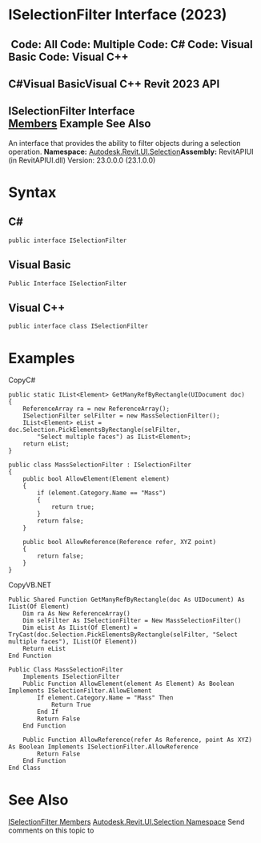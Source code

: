 # ISelectionFilter Interface (2023)

﻿
 Code: All Code: Multiple Code: C# Code: Visual Basic Code: Visual C++   
---  
C#Visual BasicVisual C++
Revit 2023 API  
---  
ISelectionFilter Interface  
[Members](611bf241-1ae1-ca12-2d46-5b3b17122612.md "ISelectionFilter Members") Example See Also  
---  
An interface that provides the ability to filter objects during a selection operation.
**Namespace:** [Autodesk.Revit.UI.Selection](11785869-cc9e-03fc-97db-767a59af10a1.md "Autodesk.Revit.UI.Selection Namespace")**Assembly:** RevitAPIUI (in RevitAPIUI.dll) Version: 23.0.0.0 (23.1.0.0)
# Syntax
C#  
---  
```text
public interface ISelectionFilter
```
  
Visual Basic  
---  
```text
Public Interface ISelectionFilter
```
  
Visual C++  
---  
```text
public interface class ISelectionFilter
```
  
# Examples
CopyC#
```text
public static IList<Element> GetManyRefByRectangle(UIDocument doc)
{
    ReferenceArray ra = new ReferenceArray();
    ISelectionFilter selFilter = new MassSelectionFilter();
    IList<Element> eList = doc.Selection.PickElementsByRectangle(selFilter, 
        "Select multiple faces") as IList<Element>;
    return eList;
}

public class MassSelectionFilter : ISelectionFilter
{
    public bool AllowElement(Element element)
    {
        if (element.Category.Name == "Mass")
        {
            return true;
        }
        return false;
    }

    public bool AllowReference(Reference refer, XYZ point)
    {
        return false;
    }
}
```

CopyVB.NET
```text
Public Shared Function GetManyRefByRectangle(doc As UIDocument) As IList(Of Element)
    Dim ra As New ReferenceArray()
    Dim selFilter As ISelectionFilter = New MassSelectionFilter()
    Dim eList As IList(Of Element) = TryCast(doc.Selection.PickElementsByRectangle(selFilter, "Select multiple faces"), IList(Of Element))
    Return eList
End Function

Public Class MassSelectionFilter
    Implements ISelectionFilter
    Public Function AllowElement(element As Element) As Boolean Implements ISelectionFilter.AllowElement
        If element.Category.Name = "Mass" Then
            Return True
        End If
        Return False
    End Function

    Public Function AllowReference(refer As Reference, point As XYZ) As Boolean Implements ISelectionFilter.AllowReference
        Return False
    End Function
End Class
```

# See Also
[ISelectionFilter Members](611bf241-1ae1-ca12-2d46-5b3b17122612.md "ISelectionFilter Members")
[Autodesk.Revit.UI.Selection Namespace](11785869-cc9e-03fc-97db-767a59af10a1.md "Autodesk.Revit.UI.Selection Namespace")
Send comments on this topic to 